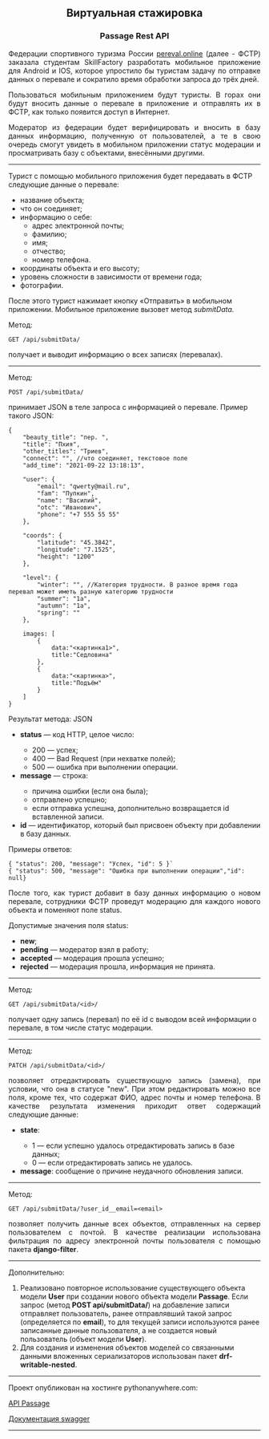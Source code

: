 <h2 align="center">Виртуальная стажировка</h2>

<h3 align="center">Passage Rest API</h3>

<p align="justify">Федерации спортивного туризма России <a href="https://pereval.online">pereval.online</a>
(далее - ФСТР) заказала студентам SkillFactory разработать мобильное приложение для Android и IOS, которое упростило бы
туристам задачу по отправке данных о перевале и сократило время обработки запроса до трёх дней.</p>
<p align="justify">Пользоваться мобильным приложением будут туристы. В горах они будут вносить данные о перевале в
приложение и отправлять их в ФСТР, как только появится доступ в Интернет.</p>
<p align="justify">Модератор из федерации будет верифицировать и вносить в базу данных информацию, полученную от
пользователей, а те в свою очередь смогут увидеть в мобильном приложении статус модерации и просматривать базу с
объектами, внесёнными другими.</p>

<hr>

Турист с помощью мобильного приложения будет передавать в ФСТР следующие данные о перевале:
<ul>
    <li>название объекта;</li>
    <li>что он соединяет;</li>
    <li>информацию о себе:
        <ul>
            <li>адрес электронной почты;</li>
            <li>фамилию;</li>
            <li>имя;</li>
            <li>отчество;</li>
            <li>номер телефона.</li>
        </ul>
    </li>
    <li>координаты объекта и его высоту;</li>
    <li>уровень сложности в зависимости от времени года;</li>
    <li>фотографии.</li>
</ul>

После этого турист нажимает кнопку «Отправить» в мобильном приложении. Мобильное приложение вызовет метод <i>submitData.</i>

Метод:

```
GET /api/submitData/
```

получает и выводит информацию о всех записях (перевалах).

<hr>

Метод:

```
POST /api/submitData/
```

принимает JSON в теле запроса с информацией о перевале. Пример такого JSON:

```
{
    "beauty_title": "пер. ",
    "title": "Пхия",
    "other_titles": "Триев",
    "connect": "", //что соединяет, текстовое поле
    "add_time": "2021-09-22 13:18:13",
     
    "user": {
        "email": "qwerty@mail.ru", 		
        "fam": "Пупкин",
        "name": "Василий",
        "otc": "Иванович",
        "phone": "+7 555 55 55"
    }, 
      
    "coords": {
        "latitude": "45.3842",
        "longitude": "7.1525",
        "height": "1200"
    },
      
    "level": {
        "winter": "", //Категория трудности. В разное время года перевал может иметь разную категорию трудности
        "summer": "1a",
        "autumn": "1a",
        "spring": ""
    },
      
    images: [
        {
            data:"<картинка1>",
            title:"Седловина"
        },
        {
            data:"<картинка>",
            title:"Подъём"
        }
    ]
}
```

Результат метода: JSON
<ul>
    <li><b>status</b> — код HTTP, целое число:</li>
    <ul>
        <li>200 — успех;</li>
        <li>400 — Bad Request (при нехватке полей);</li>
        <li>500 — ошибка при выполнении операции.</li>
    </ul>
    <li><b>message</b> — строка:</li>
    <ul>
        <li>причина ошибки (если она была);</li>
        <li>отправлено успешно;</li>
        <li>если отправка успешна, дополнительно возвращается id вставленной записи.</li>
    </ul>
    <li><b>id</b> — идентификатор, который был присвоен объекту при добавлении в базу данных.</li>
</ul>
   
Примеры oтветов:

```
{ "status": 200, "message": "Успех, "id": 5 }`
{ "status": 500, "message": "Ошибка при выполнении операции","id": null}
```

<p align="justify">После того, как турист добавит в базу данных информацию о новом перевале, сотрудники ФСТР проведут
модерацию для каждого нового объекта и поменяют поле status.</p>

Допустимые значения поля status:
<ul>
     <li><b>new</b>;</li>
     <li><b>pending</b> — модератор взял в работу;</li>
     <li><b>accepted</b> — модерация прошла успешно;</li>
     <li><b>rejected</b> — модерация прошла, информация не принята.</li>     
</ul>

<hr>

Метод:

```
GET /api/submitData/<id>/
```

получает одну запись (перевал) по её id с выводом всей информации о перевале, в том числе статус модерации.

<hr>

Метод:

```
PATCH /api/submitData/<id>/
```

<p align="justify">позволяет отредактировать существующую запись (замена), при условии, что она в статусе "new". При
этом редактировать можно все поля, кроме тех, что содержат ФИО, адрес почты и номер телефона. В качестве результата
изменения приходит ответ содержащий следующие данные:</p>
<ul>
     <li><b>state</b>:</li>
          <ul>
               <li>1 — если успешно удалось отредактировать запись в базе данных;</li>
               <li>0 — если отредактировать запись не удалось.</li>
          </ul>
     <li><b>message</b>: сообщение о причине неудачного обновления записи.</li>
</ul>

<hr>

Метод:

```
GET /api/submitData/?user_id__email=<email>
```

<p align="justify">позволяет получить данные всех объектов, отправленных на сервер пользователем с почтой. В качестве
реализации использована фильтрация по адресу электронной почты пользователя с помощью пакета <b>django-filter</b>.</p>

<hr>

Дополнительно:
<ol>
     <li>Реализовано повторное использование существующего объекта модели <b>User</b> при создании нового объекта модели
          <b>Passage</b>. Если запрос (метод <b>POST api/submitData/</b>) на добавление записи отправляет пользователь,
          ранее отправлявший такой запрос (определяется по <b>email</b>), то для текущей записи используются ранее
          записанные данные пользователя, а не создается новый пользователь (объект модели <b>User</b>).
     </li>
     <li>Для создания и изменения объектов моделей со связанными данными вложенных сериализаторов использован пакет
     <b>drf-writable-nested</b>.
     </li>
</ol>

<hr>

Проект опубликован на хостинге pythonanywhere.com:

<a href="https://dmitriishilkin.pythonanywhere.com/api/submitData/">API Passage</a>

<a href="https://dmitriishilkin.pythonanywhere.com/swagger-ui/">Документация swagger</a>

<hr>

